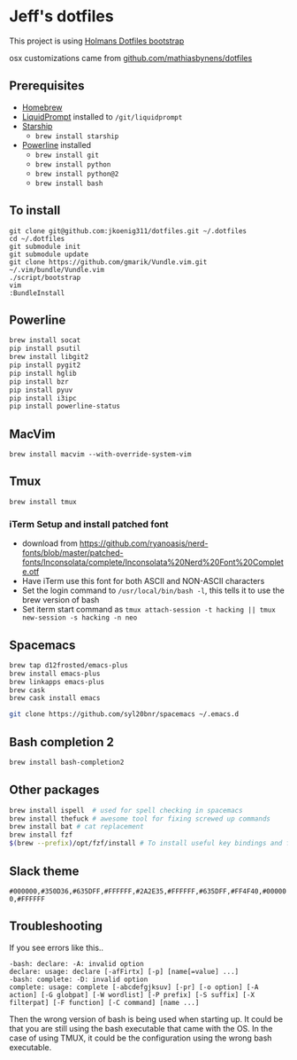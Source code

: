 Jeff's dotfiles
===============

This project is using [Holmans Dotfiles bootstrap](https://github.com/holman/dotfiles)

osx customizations came from [github.com/mathiasbynens/dotfiles](https://github.com/mathiasbynens/dotfiles/blob/master/.osx)

## Prerequisites

- [Homebrew](https://brew.sh)
- [LiquidPrompt](https://github.com/nojhan/liquidprompt) installed to `/git/liquidprompt`
- [Starship](https://starship.rs)
  - `brew install starship`
- [Powerline](https://powerline.readthedocs.org/en/latest/installation.html) installed
  - `brew install git`
  - `brew install python`
  - `brew install python@2`
  - `brew install bash`

## To install

    git clone git@github.com:jkoenig311/dotfiles.git ~/.dotfiles
    cd ~/.dotfiles
    git submodule init
    git submodule update
    git clone https://github.com/gmarik/Vundle.vim.git ~/.vim/bundle/Vundle.vim
    ./script/bootstrap
    vim
    :BundleInstall

## Powerline

```bash
brew install socat
pip install psutil
brew install libgit2
pip install pygit2
pip install hglib
pip install bzr
pip install pyuv
pip install i3ipc
pip install powerline-status
```

## MacVim

`brew install macvim --with-override-system-vim`

## Tmux

`brew install tmux`

### iTerm Setup and install patched font

- download from https://github.com/ryanoasis/nerd-fonts/blob/master/patched-fonts/Inconsolata/complete/Inconsolata%20Nerd%20Font%20Complete.otf
- Have iTerm use this font for both ASCII and NON-ASCII characters
- Set the login command to `/usr/local/bin/bash -l`, this tells it to use the brew version of bash
- Set iterm start command as `tmux attach-session -t hacking || tmux new-session -s hacking -n neo`

## Spacemacs

```bash
brew tap d12frosted/emacs-plus
brew install emacs-plus
brew linkapps emacs-plus
brew cask
brew cask install emacs

git clone https://github.com/syl20bnr/spacemacs ~/.emacs.d
```

## Bash completion 2

```bash
brew install bash-completion2
```

## Other packages

```bash
brew install ispell  # used for spell checking in spacemacs
brew install thefuck # awesome tool for fixing screwed up commands
brew install bat # cat replacement
brew install fzf
$(brew --prefix)/opt/fzf/install # To install useful key bindings and fuzzy completion:
```

## Slack theme

`#000000,#350D36,#635DFF,#FFFFFF,#2A2E35,#FFFFFF,#635DFF,#FF4F40,#000000,#FFFFFF`

## Troubleshooting

If you see errors like this..

```
-bash: declare: -A: invalid option
declare: usage: declare [-afFirtx] [-p] [name[=value] ...]
-bash: complete: -D: invalid option
complete: usage: complete [-abcdefgjksuv] [-pr] [-o option] [-A action] [-G globpat] [-W wordlist] [-P prefix] [-S suffix] [-X filterpat] [-F function] [-C command] [name ...]
```

Then the wrong version of bash is being used when starting up. It could be that
you are still using the bash executable that came with the OS. In the case of using
TMUX, it could be the configuration using the wrong bash executable.
